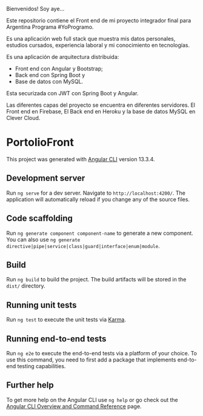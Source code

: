 Bienvenidos! Soy aye...

Este repositorio contiene el Front end de mi proyecto integrador final para Argentina Programa #YoProgramo. 

Es una aplicación web full stack que muestra mis datos personales, estudios cursados, experiencia laboral y mi conocimiento en tecnologías.

Es una aplicación de arquitectura distribuida: 
  - Front end con Angular y Bootstrap;
  - Back end con Spring Boot y
  - Base de datos con MySQL. 

Esta securizada con JWT con Spring Boot y Angular.

Las diferentes capas del proyecto se encuentra en diferentes servidores. El Front end en Firebase, El Back end en Heroku y la base de datos MySQL en Clever Cloud.


# PortolioFront

This project was generated with [Angular CLI](https://github.com/angular/angular-cli) version 13.3.4.

## Development server

Run `ng serve` for a dev server. Navigate to `http://localhost:4200/`. The application will automatically reload if you change any of the source files.

## Code scaffolding

Run `ng generate component component-name` to generate a new component. You can also use `ng generate directive|pipe|service|class|guard|interface|enum|module`.

## Build

Run `ng build` to build the project. The build artifacts will be stored in the `dist/` directory.

## Running unit tests

Run `ng test` to execute the unit tests via [Karma](https://karma-runner.github.io).

## Running end-to-end tests

Run `ng e2e` to execute the end-to-end tests via a platform of your choice. To use this command, you need to first add a package that implements end-to-end testing capabilities.

## Further help

To get more help on the Angular CLI use `ng help` or go check out the [Angular CLI Overview and Command Reference](https://angular.io/cli) page.
